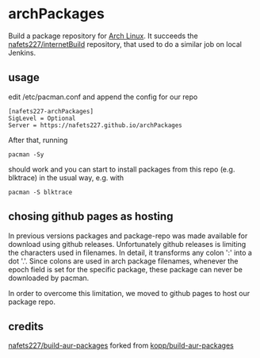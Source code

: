 # archPackages
Build a package repository for [Arch Linux](https://www.archlinux.org).
It succeeds the [nafets227/internetBuild](https://github.com/nafets227/internetBuild)
repository, that used to do a similar job on local Jenkins.

## usage
edit /etc/pacman.conf and append the config for our repo
```
[nafets227-archPackages]
SigLevel = Optional
Server = https://nafets227.github.io/archPackages
```
After that, running
```
pacman -Sy
```
should work and you can start to install packages from this repo (e.g. blktrace)
in the usual way, e.g. with
```
pacman -S blktrace
```

## chosing github pages as hosting
In previous versions packages and package-repo was made available for download
using github releases. Unfortunately github releases is limiting the characters
used in filenames. In detail, it transforms any colon ':' into a dot '.'.
Since colons are used in arch package filenames, whenever the epoch field is
set for the specific package, these package can never be downloaded
by pacman.

In order to overcome this limitation, we moved to github pages to host our
package repo.

## credits
[nafets227/build-aur-packages](https://github.com/nafets227/build-aur-packages)
forked from
[kopp/build-aur-packages](https://github.com/kopp/build-aur-packages)
